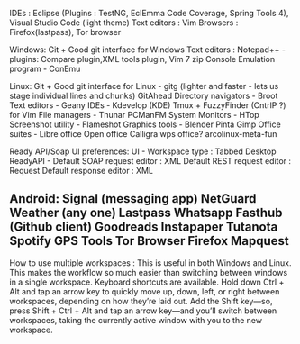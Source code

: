 IDEs : Eclipse (Plugins : TestNG, EclEmma Code Coverage, Spring Tools 4), Visual Studio Code (light theme)
Text editors : Vim
Browsers : Firefox(lastpass), Tor browser

Windows:
Git + Good git interface for Windows
Text editors : Notepad++ - plugins: Compare plugin,XML tools plugin, 
               Vim
7 zip
Console Emulation program - ConEmu

Linux:
Git + Good git interface for Linux - gitg (lighter and faster - lets us stage individual lines and chunks)
                                     GitAhead
Directory navigators - Broot
Text editors - Geany
IDEs - Kdevelop (KDE)
       Tmux + FuzzyFinder (CntrlP ?) for Vim
File managers - Thunar
                PCManFM
System Monitors - HTop  
Screenshot utility - Flameshot
Graphics tools - Blender
                 Pinta
                 Gimp
Office suites - Libre office
                Open office
                Calligra
                wps office?
arcolinux-meta-fun

Ready API/Soap UI preferences:
UI - Workspace type : Tabbed Desktop
ReadyAPI - Default SOAP request editor : XML
           Default REST request editor : Request
		   Default response editor : XML

Android:
Signal (messaging app)
NetGuard
Weather (any one)
Lastpass
Whatsapp
Fasthub (Github client)
Goodreads
Instapaper
Tutanota
Spotify
GPS Tools
Tor Browser
Firefox
Mapquest
-----------------------------------------------------------------------------------------
How to use multiple workspaces : This is useful in both Windows and Linux. This makes the workflow so much easier than switching between windows in a single workspace.
Keyboard shortcuts are available. 
Hold down Ctrl + Alt and tap an arrow key to 
quickly move up, down, left, or right between workspaces, 
depending on how they’re laid out. 
Add the Shift key—so, press Shift + Ctrl + Alt and 
tap an arrow key—and you’ll switch between workspaces, 
taking the currently active window with you to the new workspace.

